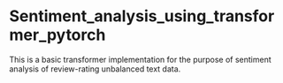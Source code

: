 # Sentiment_analysis_using_transformer_pytorch

This is a basic transformer implementation for the purpose of sentiment analysis of review-rating unbalanced text data.
